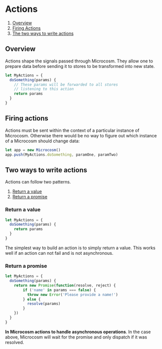 # Actions

1. [Overview](#overview)
2. [Firing Actions](#firing-actions)
2. [The two ways to write actions](three-ways-to-write-actions)

## Overview

Actions shape the signals passed through Microcosm. They allow one to
prepare data before sending it to stores to be transformed into new
state.

```javascript
let MyActions = {
  doSomething(params) {
    // These params will be forwarded to all stores
    // listening to this action
    return params
  }
}
```

## Firing actions

Actions must be sent within the context of a particular instance of
Microcosm. Otherwise there would be no way to figure out
which instance of a Microcosm should change data:

```javascript
let app = new Microcosm()
app.push(MyActions.doSomething, paramOne, paramTwo)
```

## Two ways to write actions

Actions can follow two patterns.

1. [Return a value](#return-a-value)
2. [Return a promise](#return-a-promise)

### Return a value

```javascript
let MyActions = {
  doSomething(params) {
    return params
  }
}
```

The simplest way to build an action is to simply return a value. This
works well if an action can not fail and is not asynchronous.

### Return a promise

```javascript
let MyActions = {
  doSomething(params) {
    return new Promise(function(resolve, reject) {
        if ('name' in params === false) {
          throw new Error('Please provide a name!')
        } else {
          resolve(params)
        }
    })
  }
}
```

**In Microcosm actions to handle asynchronous operations**. In the
case above, Microcosm will wait for the promise and only dispatch if
it was resolved.

